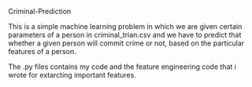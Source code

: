 

Criminal-Prediction

This is a simple machine learning problem in which we are given certain parameters of a person in criminal_trian.csv and we have to predict that whether a given person will commit crime or not, based on the particular features of a person.

The .py files contains my code and the feature engineering code that i wrote for extarcting important features.
